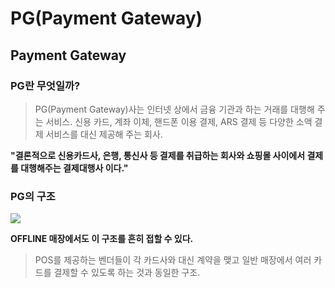 # PG(Payment Gateway)
## Payment Gateway
### PG란 무엇일까?
> PG(Payment Gateway)사는 인터넷 상에서 금융 기관과 하는 거래를 대행해 주는 서비스. 신용 카드, 계좌 이체, 핸드폰 이용 결제, ARS 결제 등 다양한 소액 결제 서비스를 대신 제공해 주는 회사.

**"결론적으로 신용카드사, 은행, 통신사 등 결제를 취급하는 회사와 쇼핑몰 사이에서 결제를 대행해주는 결제대행사 이다."**

### PG의 구조
<img src="https://img1.daumcdn.net/thumb/R1280x0/?scode=mtistory2&fname=http%3A%2F%2Fcfile29.uf.tistory.com%2Fimage%2F2177F33652785878200ECC">

**OFFLINE 매장에서도 이 구조를 흔히 접할 수 있다.**
> POS를 제공하는 벤더들이 각 카드사와 대신 계약을 맺고 일반 매장에서 여러 카드를 결제할 수 있도록 하는 것과 동일한 구조.